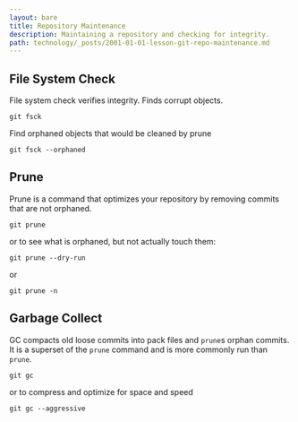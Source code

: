 ```yaml
---
layout: bare
title: Repository Maintenance
description: Maintaining a repository and checking for integrity.
path: technology/_posts/2001-01-01-lesson-git-repo-maintenance.md
---
```


## File System Check
File system check verifies integrity. Finds corrupt objects.

    git fsck
    
Find orphaned objects that would be cleaned by prune

    git fsck --orphaned

## Prune
Prune is a command that optimizes your repository by removing commits that are not orphaned.

    git prune

or to see what is orphaned, but not actually touch them:

    git prune --dry-run

or

    git prune -n

## Garbage Collect
GC compacts old loose commits into pack files and `prune`s orphan commits. It is a superset of the `prune` command and is more commonly run than `prune`.

    git gc

or to compress and optimize for space and speed

    git gc --aggressive

